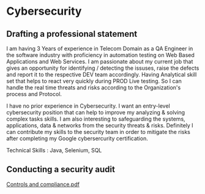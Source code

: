 # Cybersecurity

## Drafting a professional statement

I am having 3 Years of experience in Telecom Domain as a QA Engineer in the software industry with proficiency in automation testing on Web Based Applications and Web Services. I am passionate about my current job that gives an opportunity for identifying / detecting the issuses, raise the defects and report it to the respective DEV team accordingly. Having Analytical skill set that helps to react very quickly during PROD Live testing. So I can handle the real time threats and risks according to the Organization's process and Protocol.

I have no prior experience in Cybersecurity. I want an entry-level cybersecurity position that can help to improve my analyzing & solving complex tasks skills. I am also interesting to safeguarding the systems, 
applications, data & networks from the security threats & risks. Definitely I can contribute my skills to the security team in order to mitigate the risks after completing my Google cybersercurity certification. 

Technical Skills : Java, Selenium, SQL

## Conducting a security audit

[Controls and compliance.pdf](https://github.com/user-attachments/files/18650442/Controls.and.compliance.pdf)
